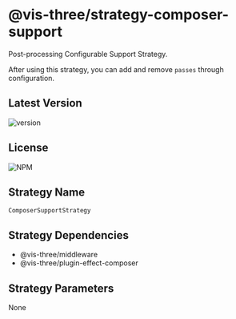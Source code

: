 # @vis-three/strategy-composer-support

Post-processing Configurable Support Strategy.

After using this strategy, you can add and remove `passes` through configuration.

## Latest Version

<img alt="version" src="https://img.shields.io/npm/v/@vis-three/strategy-composer-support">

## License

<img alt="NPM" src="https://img.shields.io/npm/l/@vis-three/strategy-composer-support?color=blue">

## Strategy Name

`ComposerSupportStrategy`

## Strategy Dependencies

- @vis-three/middleware
- @vis-three/plugin-effect-composer

## Strategy Parameters

None
